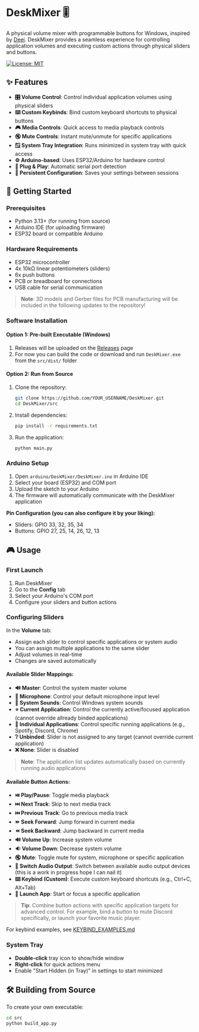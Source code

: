 # DeskMixer 🎚️

A physical volume mixer with programmable buttons for Windows, inspired by [Deej](https://github.com/omriharel/deej). DeskMixer provides a seamless experience for controlling application volumes and executing custom actions through physical sliders and buttons.

[![License: MIT](https://img.shields.io/badge/License-MIT-yellow.svg)](https://opensource.org/licenses/MIT)

## ✨ Features

- **🎛️ Volume Control**: Control individual application volumes using physical sliders
- **⌨️ Custom Keybinds**: Bind custom keyboard shortcuts to physical buttons
- **🎮 Media Controls**: Quick access to media playback controls
- **🔇 Mute Controls**: Instant mute/unmute for specific applications
- **🪟 System Tray Integration**: Runs minimized in system tray with quick access
- **⚙️ Arduino-based**: Uses ESP32/Arduino for hardware control
- **🔌 Plug & Play**: Automatic serial port detection
- **💾 Persistent Configuration**: Saves your settings between sessions

## 🚀 Getting Started

### Prerequisites

- Python 3.13+ (for running from source)
- Arduino IDE (for uploading firmware)
- ESP32 board or compatible Arduino

### Hardware Requirements

- ESP32 microcontroller
- 4x 10kΩ linear potentiometers (sliders)
- 6x push buttons
- PCB or breadboard for connections
- USB cable for serial communication

> **Note**: 3D models and Gerber files for PCB manufacturing will be included in the following updates to the repository!

### Software Installation

#### Option 1: Pre-built Executable (Windows)
1. Releases will be uploaded on the [Releases](../../releases) page
2. For now you can build the code or download and run `DeskMixer.exe` from the `src/dist/` folder

#### Option 2: Run from Source
1. Clone the repository:
   ```bash
   git clone https://github.com/YOUR_USERNAME/DeskMixer.git
   cd DeskMixer/src
   ```

2. Install dependencies:
   ```bash
   pip install -r requirements.txt
   ```

3. Run the application:
   ```bash
   python main.py
   ```

### Arduino Setup

1. Open `arduino/DeskMixer/DeskMixer.ino` in Arduino IDE
2. Select your board (ESP32) and COM port
3. Upload the sketch to your Arduino
4. The firmware will automatically communicate with the DeskMixer application

**Pin Configuration (you can also configure it by your liking):**
- Sliders: GPIO 33, 32, 35, 34
- Buttons: GPIO 27, 25, 14, 26, 12, 13

## 🎮 Usage

### First Launch

1. Run DeskMixer
2. Go to the **Config** tab
3. Select your Arduino's COM port
4. Configure your sliders and button actions

### Configuring Sliders

In the **Volume** tab:
- Assign each slider to control specific applications or system audio
- You can assign multiple applications to the same slider
- Adjust volumes in real-time
- Changes are saved automatically

#### Available Slider Mappings:
- **🔊 Master**: Control the system master volume
- **🎤 Microphone**: Control your default microphone input level
- **🔔 System Sounds**: Control Windows system sounds
- **⭐ Current Application**: Control the currently active/focused application (cannot override allready binded applications)
- **🎵 Individual Applications**: Control specific running applications (e.g., Spotify, Discord, Chrome)
- **❔ Unbinded**: Slider is not assigned to any target (cannot override current application)
- **❌ None**: Slider is disabled

> **Note**: The application list updates automatically based on currently running audio applications

#### Available Button Actions:
- **⏯️ Play/Pause**: Toggle media playback
- **⏭️ Next Track**: Skip to next media track
- **⏮️ Previous Track**: Go to previous media track
- **⏩ Seek Forward**: Jump forward in current media
- **⏪ Seek Backward**: Jump backward in current media
- **🔊 Volume Up**: Increase system volume
- **🔉 Volume Down**: Decrease system volume
- **🔇 Mute**: Toggle mute for system, microphone or specific application
- **🔀 Switch Audio Output**: Switch between available audio output devices (this is a work in progress hope I can nail it)
- **⌨️ Keybind (Custom)**: Execute custom keyboard shortcuts (e.g., Ctrl+C, Alt+Tab)
- **🚀 Launch App**: Start or focus a specific application

> **Tip**: Combine button actions with specific application targets for advanced control. For example, bind a button to mute Discord specifically, or launch your favorite music player.


For keybind examples, see [KEYBIND_EXAMPLES.md](KEYBIND_EXAMPLES.md)

### System Tray

- **Double-click** tray icon to show/hide window
- **Right-click** for quick actions menu
- Enable "Start Hidden (in Tray)" in settings to start minimized

## 🛠️ Building from Source

To create your own executable:

```bash
cd src
python build_app.py
